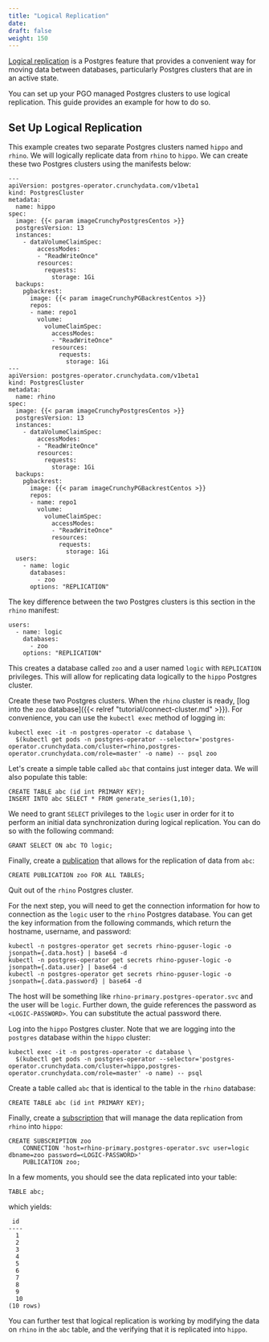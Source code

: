 ```yaml
---
title: "Logical Replication"
date:
draft: false
weight: 150
---
```


[Logical replication](https://www.postgresql.org/docs/current/logical-replication.html) is a Postgres feature that provides a convenient way for moving data between databases, particularly Postgres clusters that are in an active state.

You can set up your PGO managed Postgres clusters to use logical replication. This guide provides an example for how to do so.

## Set Up Logical Replication

This example creates two separate Postgres clusters named `hippo` and `rhino`. We will logically replicate data from `rhino` to `hippo`. We can create these two Postgres clusters using the manifests below:

```
---
apiVersion: postgres-operator.crunchydata.com/v1beta1
kind: PostgresCluster
metadata:
  name: hippo
spec:
  image: {{< param imageCrunchyPostgresCentos >}}
  postgresVersion: 13
  instances:
    - dataVolumeClaimSpec:
        accessModes:
        - "ReadWriteOnce"
        resources:
          requests:
            storage: 1Gi
  backups:
    pgbackrest:
      image: {{< param imageCrunchyPGBackrestCentos >}}
      repos:
      - name: repo1
        volume:
          volumeClaimSpec:
            accessModes:
            - "ReadWriteOnce"
            resources:
              requests:
                storage: 1Gi
---
apiVersion: postgres-operator.crunchydata.com/v1beta1
kind: PostgresCluster
metadata:
  name: rhino
spec:
  image: {{< param imageCrunchyPostgresCentos >}}
  postgresVersion: 13
  instances:
    - dataVolumeClaimSpec:
        accessModes:
        - "ReadWriteOnce"
        resources:
          requests:
            storage: 1Gi
  backups:
    pgbackrest:
      image: {{< param imageCrunchyPGBackrestCentos >}}
      repos:
      - name: repo1
        volume:
          volumeClaimSpec:
            accessModes:
            - "ReadWriteOnce"
            resources:
              requests:
                storage: 1Gi
  users:
    - name: logic
      databases:
        - zoo
      options: "REPLICATION"
```

The key difference between the two Postgres clusters is this section in the `rhino` manifest:

```
users:
  - name: logic
    databases:
      - zoo
    options: "REPLICATION"
```

This creates a database called `zoo` and a user named `logic` with `REPLICATION` privileges. This will allow for replicating data logically to the `hippo` Postgres cluster.

Create these two Postgres clusters. When the `rhino` cluster is ready, [log into the `zoo` database]({{< relref "tutorial/connect-cluster.md" >}}). For convenience, you can use the `kubectl exec` method of logging in:

```
kubectl exec -it -n postgres-operator -c database \
  $(kubectl get pods -n postgres-operator --selector='postgres-operator.crunchydata.com/cluster=rhino,postgres-operator.crunchydata.com/role=master' -o name) -- psql zoo
```

Let's create a simple table called `abc` that contains just integer data. We will also populate this table:

```
CREATE TABLE abc (id int PRIMARY KEY);
INSERT INTO abc SELECT * FROM generate_series(1,10);
```

We need to grant `SELECT` privileges to the `logic` user in order for it to perform an initial data synchronization during logical replication. You can do so with the following command:

```
GRANT SELECT ON abc TO logic;
```

Finally, create a [publication](https://www.postgresql.org/docs/current/logical-replication-publication.html) that allows for the replication of data from `abc`:

```
CREATE PUBLICATION zoo FOR ALL TABLES;
```

Quit out of the `rhino` Postgres cluster.

For the next step, you will need to get the connection information for how to connection as the `logic` user to the `rhino` Postgres database. You can get the key information from the following commands, which return the hostname, username, and password:

```
kubectl -n postgres-operator get secrets rhino-pguser-logic -o jsonpath={.data.host} | base64 -d
kubectl -n postgres-operator get secrets rhino-pguser-logic -o jsonpath={.data.user} | base64 -d
kubectl -n postgres-operator get secrets rhino-pguser-logic -o jsonpath={.data.password} | base64 -d
```

The host will be something like `rhino-primary.postgres-operator.svc` and the user will be `logic`. Further down, the guide references the password as `<LOGIC-PASSWORD>`. You can substitute the actual password there.

Log into the `hippo` Postgres cluster. Note that we are logging into the `postgres` database within the `hippo` cluster:

```
kubectl exec -it -n postgres-operator -c database \
  $(kubectl get pods -n postgres-operator --selector='postgres-operator.crunchydata.com/cluster=hippo,postgres-operator.crunchydata.com/role=master' -o name) -- psql
```

Create a table called `abc` that is identical to the table in the `rhino` database:

```
CREATE TABLE abc (id int PRIMARY KEY);
```

Finally, create a [subscription](https://www.postgresql.org/docs/current/logical-replication-subscription.html) that will manage the data replication from `rhino` into `hippo`:

```
CREATE SUBSCRIPTION zoo
    CONNECTION 'host=rhino-primary.postgres-operator.svc user=logic dbname=zoo password=<LOGIC-PASSWORD>'
    PUBLICATION zoo;
```

In a few moments, you should see the data replicated into your table:

```
TABLE abc;
```

which yields:

```
 id
----
  1
  2
  3
  4
  5
  6
  7
  8
  9
  10
(10 rows)
```

You can further test that logical replication is working by modifying the data on `rhino` in the `abc` table, and the verifying that it is replicated into `hippo`.
